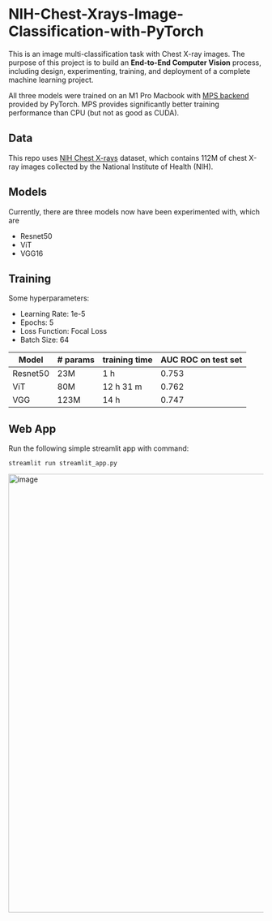 # NIH-Chest-Xrays-Image-Classification-with-PyTorch

This is an image multi-classification task with Chest X-ray images. The purpose of this project is to build an **End-to-End Computer Vision** process, including design, experimenting, training, and deployment of a complete machine learning project. 

All three models were trained on an M1 Pro Macbook with [MPS backend](https://pytorch.org/docs/stable/notes/mps.html) provided by PyTorch. MPS provides significantly better training performance than CPU (but not as good as CUDA). 


## Data

This repo uses [NIH Chest X-rays](https://www.kaggle.com/datasets/nih-chest-xrays/data) dataset, which contains 112M of chest X-ray images collected by the National Institute of Health (NIH).

## Models
Currently, there are three models now have been experimented with, which are
- Resnet50
- ViT
- VGG16

## Training
Some hyperparameters:
- Learning Rate: 1e-5
- Epochs: 5
- Loss Function: Focal Loss
- Batch Size: 64


| Model | # params | training time | AUC ROC on test set | 
|-------| -------| ---- | --- |
| Resnet50 | 23M | 1 h | 0.753 |  
| ViT | 80M  | 12 h 31 m | 0.762 | 
| VGG | 123M | 14 h | 0.747 | 

## Web App
Run the following simple streamlit app with command:
```
streamlit run streamlit_app.py
```

<img width="864" alt="image" src="https://github.com/chushic/NIH-Xray-Image-Classification/assets/24961789/522cc377-a9e8-4346-ac86-a4ce7b97ff25">
